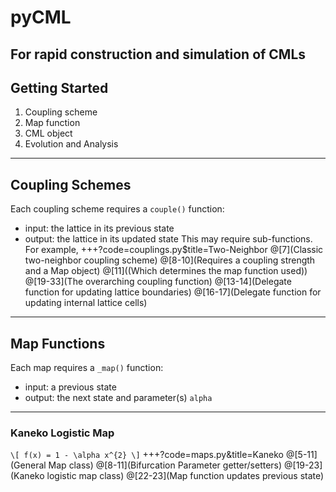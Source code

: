 # pyCML
For rapid construction and simulation of CMLs
---
## Getting Started
1. Coupling scheme
2. Map function
3. CML object
4. Evolution and Analysis
---
## Coupling Schemes
Each coupling scheme requires a `couple()` function:
- input: the lattice in its previous state
- output: the lattice in its updated state
This may require sub-functions. For example,
+++?code=couplings.py$title=Two-Neighbor
@[7](Classic two-neighbor coupling scheme)
@[8-10](Requires a coupling strength and a Map object)
@[11]((Which determines the map function used))
@[19-33](The overarching coupling function)
@[13-14](Delegate function for updating lattice boundaries)
@[16-17](Delegate function for updating internal lattice cells)
---
## Map Functions
Each map requires a `_map()` function:
- input: a previous state
- output: the next state 
and parameter(s) `alpha`
---
### Kaneko Logistic Map
`\[
f(x) = 1 - \alpha x^{2}
\]`
+++?code=maps.py&title=Kaneko
@[5-11](General Map class)
@[8-11](Bifurcation Parameter getter/setters)
@[19-23](Kaneko logistic map class)
@[22-23](Map function updates previous state)

